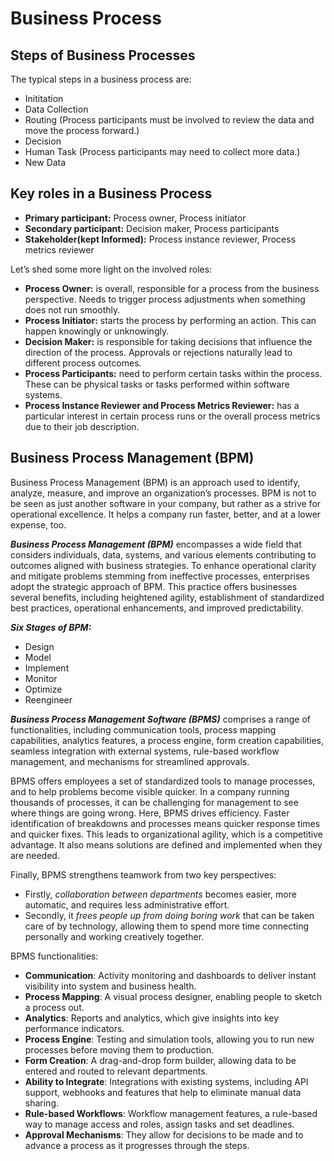 # Business Process
## Steps of Business Processes
The typical steps in a business process are:
- Inititation
- Data Collection
- Routing (Process participants must be involved to review the data and move the process forward.)
- Decision
- Human Task (Process participants may need to collect more data.)
- New Data

## Key roles in a Business Process
- **Primary participant:** Process owner, Process initiator
- **Secondary participant:** Decision maker, Process participants
- **Stakeholder(kept Informed):** Process instance reviewer, Process metrics reviewer

Let’s shed some more light on the involved roles:
- **Process Owner:** is overall, responsible for a process from the business perspective. Needs to trigger process adjustments when something does not run smoothly.
- **Process Initiator:** starts the process by performing an action. This can happen knowingly or unknowingly.
- **Decision Maker:** is responsible for taking decisions that influence the direction of the process. Approvals or rejections naturally lead to different process outcomes.
- **Process Participants:** need to perform certain tasks within the process. These can be physical tasks or tasks performed within software systems.
- **Process Instance Reviewer and Process Metrics Reviewer:** has a particular interest in certain process runs or the overall process metrics due to their job description.

## Business Process Management (BPM)
Business Process Management (BPM) is an approach used to identify, analyze, measure, and improve an organization’s processes. BPM is not to be seen as just another software in your company, but rather as a strive for operational excellence. It helps a company run faster, better, and at a lower expense, too.

***Business Process Management (BPM)*** encompasses a wide field that considers individuals, data, systems, and various elements contributing to outcomes aligned with business strategies. To enhance operational clarity and mitigate problems stemming from ineffective processes, enterprises adopt the strategic approach of BPM. This practice offers businesses several benefits, including heightened agility, establishment of standardized best practices, operational enhancements, and improved predictability.<br>

***Six Stages of BPM:*** 
- Design
- Model
- Implement
- Monitor
- Optimize
- Reengineer

***Business Process Management Software (BPMS)*** comprises a range of functionalities, including communication tools, process mapping capabilities, analytics features, a process engine, form creation capabilities, seamless integration with external systems, rule-based workflow management, and mechanisms for streamlined approvals.<br>

BPMS offers employees a set of standardized tools to manage processes, and to help problems become visible quicker. In a company running thousands of processes, it can be challenging for management to see where things are going wrong. Here, BPMS drives efficiency.
Faster identification of breakdowns and processes means quicker response times and quicker fixes. This leads to organizational agility, which is a competitive advantage. It also means solutions are defined and implemented when they are needed.

Finally, BPMS strengthens teamwork from two key perspectives:
- Firstly, *collaboration between departments* becomes easier, more automatic, and requires less administrative effort.
- Secondly, it *frees people up from doing boring work* that can be taken care of by technology, allowing them to spend more time connecting personally and working creatively together.

BPMS functionalities:
- **Communication**: Activity monitoring and dashboards to deliver instant visibility into system and business health.
- **Process Mapping**: A visual process designer, enabling people to sketch a process out.
- **Analytics**: Reports and analytics, which give insights into key performance indicators.
- **Process Engine**: Testing and simulation tools, allowing you to run new processes before moving them to production.
- **Form Creation**: A drag-and-drop form builder, allowing data to be entered and routed to relevant departments.
- **Ability to Integrate**: Integrations with existing systems, including API support, webhooks and features that help to eliminate manual data sharing.
- **Rule-based Workflows**: Workflow management features, a rule-based way to manage access and roles, assign tasks and set deadlines.
- **Approval Mechanisms**: They allow for decisions to be made and to advance a process as it progresses through the steps.
